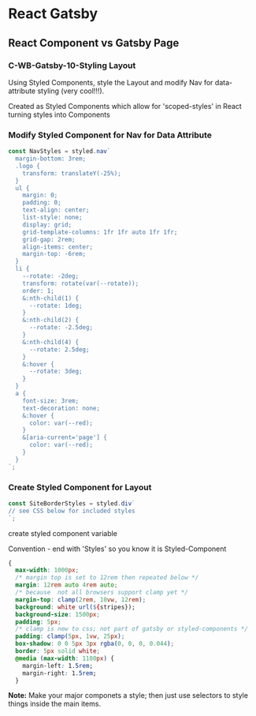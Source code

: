 # React Gatsby

## React Component vs Gatsby Page

### C-WB-Gatsby-10-Styling Layout

Using Styled Components, style the Layout and modify Nav for data-attribute styling (very cool!!!).

Created as Styled Components which allow for 'scoped-styles' in React turning styles into Components

### Modify Styled Component for Nav for Data Attribute

```javascript
const NavStyles = styled.nav`
  margin-bottom: 3rem;
  .logo {
    transform: translateY(-25%);
  }
  ul {
    margin: 0;
    padding: 0;
    text-align: center;
    list-style: none;
    display: grid;
    grid-template-columns: 1fr 1fr auto 1fr 1fr;
    grid-gap: 2rem;
    align-items: center;
    margin-top: -6rem;
  }
  li {
    --rotate: -2deg;
    transform: rotate(var(--rotate));
    order: 1;
    &:nth-child(1) {
      --rotate: 1deg;
    }
    &:nth-child(2) {
      --rotate: -2.5deg;
    }
    &:nth-child(4) {
      --rotate: 2.5deg;
    }
    &:hover {
      --rotate: 3deg;
    }
  }
  a {
    font-size: 3rem;
    text-decoration: none;
    &:hover {
      color: var(--red);
    }
    &[aria-current='page'] {
      color: var(--red);
    }
  }
`;
```

### Create Styled Component for Layout

```javascript
const SiteBorderStyles = styled.div`
// see CSS below for included styles
`;
```
create styled component variable

Convention - end with 'Styles' so you know it is Styled-Component

```css
{
  max-width: 1000px;
  /* margin top is set to 12rem then repeated below */
  margin: 12rem auto 4rem auto;
  /* because  not all browsers support clamp yet */
  margin-top: clamp(2rem, 10vw, 12rem);
  background: white url(${stripes});
  background-size: 1500px;
  padding: 5px;
  /* clamp is new to css; not part of gatsby or styled-components */
  padding: clamp(5px, 1vw, 25px);
  box-shadow: 0 0 5px 3px rgba(0, 0, 0, 0.044);
  border: 5px solid white;
  @media (max-width: 1100px) {
    margin-left: 1.5rem;
    margin-right: 1.5rem;
  }
```

**Note:**
Make your major componets a style; then just use selectors to style things inside the main items.
